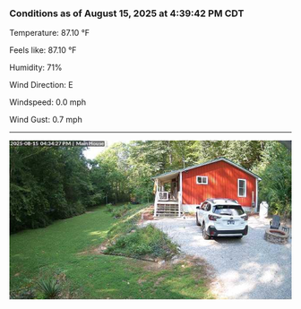 ### Conditions as of August 15, 2025 at 4:39:42 PM CDT 

Temperature: 87.10 &deg;F

Feels like: 87.10 &deg;F

Humidity: 71%

Wind Direction: E

Windspeed: 0.0 mph

Wind Gust: 0.7 mph

---

<img src="./images/latest.jpeg"/>

